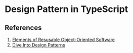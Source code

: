 # Design Pattern in TypeScript

## References

1. [Elements of Resusable Object-Oriented Software](https://www.amazon.com/Design-Patterns-Elements-Reusable-Object-Oriented/dp/0201633612) 
2. [Dive Into Design Patterns](https://refactoring.guru/design-patterns/book)